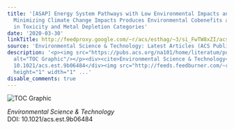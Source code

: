 ```yaml
---
title: '[ASAP] Energy System Pathways with Low Environmental Impacts and Limited Costs:
  Minimizing Climate Change Impacts Produces Environmental Cobenefits and Challenges
  in Toxicity and Metal Depletion Categories'
date: '2020-03-30'
linkTitle: http://feedproxy.google.com/~r/acs/esthag/~3/si_FwTW8xZI/acs.est.9b06484
source: 'Environmental Science & Technology: Latest Articles (ACS Publications)'
description: '<p><img src="https://pubs.acs.org/na101/home/literatum/publisher/achs/journals/content/esthag/0/esthag.ahead-of-print/acs.est.9b06484/20200330/images/medium/es9b06484_0004.gif"
  alt="TOC Graphic"/></p><div><cite>Environmental Science & Technology</cite></div><div>DOI:
  10.1021/acs.est.9b06484</div><img src="http://feeds.feedburner.com/~r/acs/esthag/~4/si_FwTW8xZI"
  height="1" width="1" ...'
disable_comments: true
---
```

<p><img src="https://pubs.acs.org/na101/home/literatum/publisher/achs/journals/content/esthag/0/esthag.ahead-of-print/acs.est.9b06484/20200330/images/medium/es9b06484_0004.gif" alt="TOC Graphic"/></p><div><cite>Environmental Science & Technology</cite></div><div>DOI: 10.1021/acs.est.9b06484</div><img src="http://feeds.feedburner.com/~r/acs/esthag/~4/si_FwTW8xZI" height="1" width="1" ...